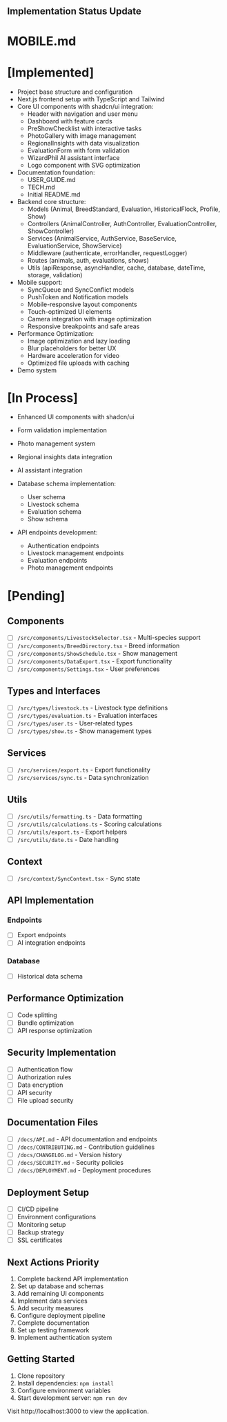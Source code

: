 ## Implementation Status Update

# MOBILE.md

# [Implemented]
- Project base structure and configuration
- Next.js frontend setup with TypeScript and Tailwind
- Core UI components with shadcn/ui integration:
  - Header with navigation and user menu
  - Dashboard with feature cards
  - PreShowChecklist with interactive tasks
  - PhotoGallery with image management
  - RegionalInsights with data visualization
  - EvaluationForm with form validation
  - WizardPhil AI assistant interface
  - Logo component with SVG optimization
- Documentation foundation:
  - USER_GUIDE.md
  - TECH.md
  - Initial README.md
- Backend core structure:
  - Models (Animal, BreedStandard, Evaluation, HistoricalFlock, Profile, Show)
  - Controllers (AnimalController, AuthController, EvaluationController, ShowController)
  - Services (AnimalService, AuthService, BaseService, EvaluationService, ShowService)
  - Middleware (authenticate, errorHandler, requestLogger)
  - Routes (animals, auth, evaluations, shows)
  - Utils (apiResponse, asyncHandler, cache, database, dateTime, storage, validation)
- Mobile support:
  - SyncQueue and SyncConflict models
  - PushToken and Notification models
  - Mobile-responsive layout components
  - Touch-optimized UI elements
  - Camera integration with image optimization
  - Responsive breakpoints and safe areas
- Performance Optimization:
  - Image optimization and lazy loading
  - Blur placeholders for better UX
  - Hardware acceleration for video
  - Optimized file uploads with caching
- Demo system

# [In Process]
- Enhanced UI components with shadcn/ui
- Form validation implementation
- Photo management system
- Regional insights data integration
- AI assistant integration

- Database schema implementation:
  - User schema
  - Livestock schema
  - Evaluation schema
  - Show schema

- API endpoints development:
  - Authentication endpoints
  - Livestock management endpoints
  - Evaluation endpoints
  - Photo management endpoints

# [Pending]
## Components
- [ ] `/src/components/LivestockSelector.tsx` - Multi-species support
- [ ] `/src/components/BreedDirectory.tsx` - Breed information
- [ ] `/src/components/ShowSchedule.tsx` - Show management
- [ ] `/src/components/DataExport.tsx` - Export functionality
- [ ] `/src/components/Settings.tsx` - User preferences

## Types and Interfaces
- [ ] `/src/types/livestock.ts` - Livestock type definitions
- [ ] `/src/types/evaluation.ts` - Evaluation interfaces
- [ ] `/src/types/user.ts` - User-related types
- [ ] `/src/types/show.ts` - Show management types

## Services
- [ ] `/src/services/export.ts` - Export functionality
- [ ] `/src/services/sync.ts` - Data synchronization

## Utils
- [ ] `/src/utils/formatting.ts` - Data formatting
- [ ] `/src/utils/calculations.ts` - Scoring calculations
- [ ] `/src/utils/export.ts` - Export helpers
- [ ] `/src/utils/date.ts` - Date handling

## Context
- [ ] `/src/context/SyncContext.tsx` - Sync state

## API Implementation
### Endpoints
- [ ] Export endpoints
- [ ] AI integration endpoints

### Database
- [ ] Historical data schema

## Performance Optimization
- [ ] Code splitting
- [ ] Bundle optimization
- [ ] API response optimization

## Security Implementation
- [ ] Authentication flow
- [ ] Authorization rules
- [ ] Data encryption
- [ ] API security
- [ ] File upload security

## Documentation Files
- [ ] `/docs/API.md` - API documentation and endpoints
- [ ] `/docs/CONTRIBUTING.md` - Contribution guidelines
- [ ] `/docs/CHANGELOG.md` - Version history
- [ ] `/docs/SECURITY.md` - Security policies
- [ ] `/docs/DEPLOYMENT.md` - Deployment procedures

## Deployment Setup
- [ ] CI/CD pipeline
- [ ] Environment configurations
- [ ] Monitoring setup
- [ ] Backup strategy
- [ ] SSL certificates

## Next Actions Priority
1. Complete backend API implementation
2. Set up database and schemas
3. Add remaining UI components
4. Implement data services
5. Add security measures
6. Configure deployment pipeline
7. Complete documentation
8. Set up testing framework
9. Implement authentication system

## Getting Started
1. Clone repository
2. Install dependencies: `npm install`
3. Configure environment variables
4. Start development server: `npm run dev`

Visit http://localhost:3000 to view the application.
